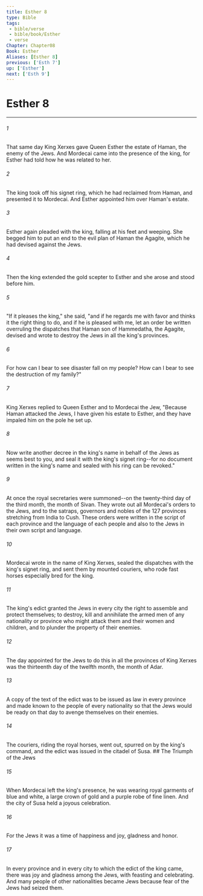 ```yaml
---
title: Esther 8
type: Bible
tags:
 - bible/verse
 - bible/book/Esther
 - verse
Chapter: Chapter08
Book: Esther
Aliases: [Esther 8]
previous: ['Esth 7']
up: ['Esther']
next: ['Esth 9']
---
```

# Esther 8

***


###### 1 
That same day King Xerxes gave Queen Esther the estate of Haman, the enemy of the Jews. And Mordecai came into the presence of the king, for Esther had told how he was related to her. 

###### 2 
The king took off his signet ring, which he had reclaimed from Haman, and presented it to Mordecai. And Esther appointed him over Haman's estate. 

###### 3 
Esther again pleaded with the king, falling at his feet and weeping. She begged him to put an end to the evil plan of Haman the Agagite, which he had devised against the Jews. 

###### 4 
Then the king extended the gold scepter to Esther and she arose and stood before him. 

###### 5 
"If it pleases the king," she said, "and if he regards me with favor and thinks it the right thing to do, and if he is pleased with me, let an order be written overruling the dispatches that Haman son of Hammedatha, the Agagite, devised and wrote to destroy the Jews in all the king's provinces. 

###### 6 
For how can I bear to see disaster fall on my people? How can I bear to see the destruction of my family?" 

###### 7 
King Xerxes replied to Queen Esther and to Mordecai the Jew, "Because Haman attacked the Jews, I have given his estate to Esther, and they have impaled him on the pole he set up. 

###### 8 
Now write another decree in the king's name in behalf of the Jews as seems best to you, and seal it with the king's signet ring--for no document written in the king's name and sealed with his ring can be revoked." 

###### 9 
At once the royal secretaries were summoned--on the twenty-third day of the third month, the month of Sivan. They wrote out all Mordecai's orders to the Jews, and to the satraps, governors and nobles of the 127 provinces stretching from India to Cush. These orders were written in the script of each province and the language of each people and also to the Jews in their own script and language. 

###### 10 
Mordecai wrote in the name of King Xerxes, sealed the dispatches with the king's signet ring, and sent them by mounted couriers, who rode fast horses especially bred for the king. 

###### 11 
The king's edict granted the Jews in every city the right to assemble and protect themselves; to destroy, kill and annihilate the armed men of any nationality or province who might attack them and their women and children, and to plunder the property of their enemies. 

###### 12 
The day appointed for the Jews to do this in all the provinces of King Xerxes was the thirteenth day of the twelfth month, the month of Adar. 

###### 13 
A copy of the text of the edict was to be issued as law in every province and made known to the people of every nationality so that the Jews would be ready on that day to avenge themselves on their enemies. 

###### 14 
The couriers, riding the royal horses, went out, spurred on by the king's command, and the edict was issued in the citadel of Susa. ## The Triumph of the Jews 

###### 15 
When Mordecai left the king's presence, he was wearing royal garments of blue and white, a large crown of gold and a purple robe of fine linen. And the city of Susa held a joyous celebration. 

###### 16 
For the Jews it was a time of happiness and joy, gladness and honor. 

###### 17 
In every province and in every city to which the edict of the king came, there was joy and gladness among the Jews, with feasting and celebrating. And many people of other nationalities became Jews because fear of the Jews had seized them. 
